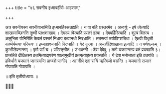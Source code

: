 +++
title = "४६ सवनीय इध्माबर्हीषोः आहरणम्"

+++

अत्र सवनीयस्य सवनीयानामिति इध्माबर्हिस्सन्नह्यति । न वा बर्हिः प्रस्तरमेव । अध्वर्युः - इषे त्वेत्यादि शाखामाच्छिनत्ति तूष्णीं प्लक्षशाखाम् । देवस्य त्वेत्यादि प्रस्तरं हृत्वा । देवबर्हिरित्यादि । शुल्बं वितत्य । अलुभिता योनिरिति केवलं प्रस्तरं निधाय बध्वानधो निदधाति । ततस्त्वां त्रयोविꣳशतिधा । ऐक्षवी विधृती कार्ष्मर्यमयाः परिधयः । इध्मप्रव्रश्चनानि निदधाति । वेदं कृत्वा । अन्तर्वेदिशाखाया इत्यादि । न पर्णवल्कम् । कुम्भीलेपनान्तम् । इमौ पर्णं च । परिस्तृणीत । उभावग्नी । देवा देवेषु । ततो यजमानस्य व्रतं प्रयच्छति ३। प्राजहिते दीक्षितस्य व्रतमित्याद्यपरेण शालामुखीयं व्रतमत्याहृत्य प्रयच्छति । ये देवा मनोजाता इति व्रतयति । हविर्धाने यजमानं जागरयन्ति प्राग्वंशे पत्नीम् । आग्नीध्रे एतां रात्रिं ऋत्विजो वसन्ति । यजमानो राजानं गोपायति गोपायति ।

॥ इति तृतीयोध्यायः ॥

